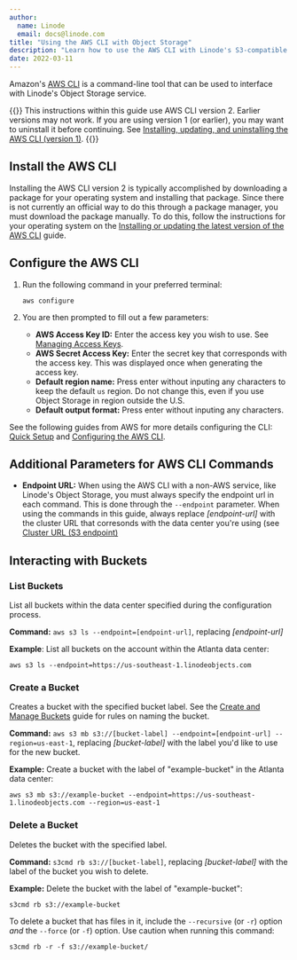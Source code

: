 ```yaml
---
author:
  name: Linode
  email: docs@linode.com
title: "Using the AWS CLI with Object Storage"
description: "Learn how to use the AWS CLI with Linode's S3-compatible Object Storage."
date: 2022-03-11
---
```


Amazon's [AWS CLI](https://docs.aws.amazon.com/cli/latest/userguide/cli-chap-welcome.html) is a command-line tool that can be used to interface with Linode's Object Storage service.

{{<note>}}
This instructions within this guide use AWS CLI version 2. Earlier versions may not work. If you are using version 1 (or earlier), you may want to uninstall it before continuing. See [Installing, updating, and uninstalling the AWS CLI (version 1)](https://docs.aws.amazon.com/cli/v1/userguide/cli-chap-install.html).
{{</note>}}

## Install the AWS CLI

Installing the AWS CLI version 2 is typically accomplished by downloading a package for your operating system and installing that package. Since there is not currently an official way to do this through a package manager, you must download the package manually. To do this, follow the instructions for your operating system on the [Installing or updating the latest version of the AWS CLI](https://docs.aws.amazon.com/cli/latest/userguide/getting-started-install.html) guide.

## Configure the AWS CLI

1.  Run the following command in your preferred terminal:

        aws configure

1.  You are then prompted to fill out a few parameters:

    - **AWS Access Key ID:** Enter the access key you wish to use. See [Managing Access Keys](/docs/products/storage/object-storage/guides/access-keys/).
    - **AWS Secret Access Key:** Enter the secret key that corresponds with the access key. This was displayed once when generating the access key.
    - **Default region name:** Press enter without inputing any characters to keep the default `us` region. Do not change this, even if you use Object Storage in region outside the U.S.
    - **Default output format:** Press enter without inputing any characters.

See the following guides from AWS for more details configuring the CLI: [Quick Setup](https://docs.aws.amazon.com/cli/latest/userguide/getting-started-quickstart.html) and [Configuring the AWS CLI](https://docs.aws.amazon.com/cli/latest/userguide/cli-chap-configure.html).

## Additional Parameters for AWS CLI Commands

- **Endpoint URL:** When using the AWS CLI with a non-AWS service, like Linode's Object Storage, you must always specify the endpoint url in each command. This is done through the `--endpoint` parameter. When using the commands in this guide, always replace *[endpoint-url]* with the cluster URL that corresonds with the data center you're using (see [Cluster URL (S3 endpoint)](/docs/products/storage/object-storage/guides/urls/#cluster-url-s3-endpoint)

## Interacting with Buckets

### List Buckets

List all buckets within the data center specified during the configuration process.

**Command:** `aws s3 ls --endpoint=[endpoint-url]`, replacing *[endpoint-url]*

**Example**: List all buckets on the account within the Atlanta data center:

    aws s3 ls --endpoint=https://us-southeast-1.linodeobjects.com

### Create a Bucket

Creates a bucket with the specified bucket label. See the [Create and Manage Buckets](/docs/products/storage/object-storage/guides/manage-buckets/#create-a-bucket) guide for rules on naming the bucket.

**Command:** `aws s3 mb s3://[bucket-label] --endpoint=[endpoint-url] --region=us-east-1`, replacing *[bucket-label]* with the label you'd like to use for the new bucket.

**Example:** Create a bucket with the label of "example-bucket" in the Atlanta data center:

    aws s3 mb s3://example-bucket --endpoint=https://us-southeast-1.linodeobjects.com --region=us-east-1

### Delete a Bucket

Deletes the bucket with the specified label.

**Command:** `s3cmd rb s3://[bucket-label]`, replacing *[bucket-label]* with the label of the bucket you wish to delete.

**Example:** Delete the bucket with the label of "example-bucket":

    s3cmd rb s3://example-bucket

To delete a bucket that has files in it, include the `--recursive` (or `-r`) option *and* the `--force` (or `-f`) option. Use caution when running this command:

    s3cmd rb -r -f s3://example-bucket/